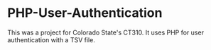 # PHP-User-Authentication

This was a project for Colorado State's CT310. It uses PHP for user authentication with a TSV file.
